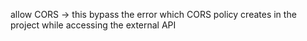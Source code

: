 allow CORS -> this bypass the error which CORS policy creates in the project while accessing the external API 